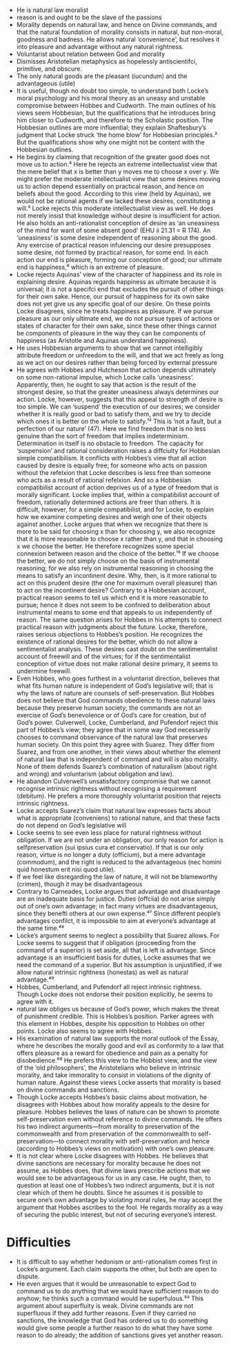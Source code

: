 - He is natural law moralist
- reason is and ought to be the slave of the passions 
- Morality depends on natural law, and hence on Divine commands, and that the natural foundation of morality consists in natural, but non-moral, goodness and badness. He allows natural ‘convenience’, but resolves it into pleasure and advantage without any natural rightness. 
- Voluntarist about relation between God and morality
- Dismisses Aristotelian metaphysics as hopelessly antiscientifci, primitive, and obscure.
- The only natural goods are the pleasant (iucundum) and the advantageous (utile)
- It is useful, though no doubt too simple, to understand both Locke’s moral psychology and his moral theory as an uneasy and unstable compromise between Hobbes and Cudworth. The main outlines of his views seem Hobbesian, but the qualifications that he introduces bring him closer to Cudworth, and therefore to the Scholastic position. The Hobbesian outlines are more influential; they explain Shaftesbury’s judgment that Locke struck ‘the home blow’ for Hobbesian principles.² But the qualifications show why one might not be content with the Hobbesian outlines. 
- He begins by claiming that recognition of the greater good does not move us to action.⁴ Here he rejects an extreme intellectualist view that the mere belief that x is better than y moves me to choose x over y. We might prefer the moderate intellectualist view that some desires moving us to action depend essentially on practical reason, and hence on beliefs about the good. According to this view (held by Aquinas), we would not be rational agents if we lacked these desires, constituting a will.⁵ Locke rejects this moderate intellectualist view as well. He does not merely insist that knowledge without desire is insufficient for action. He also holds an anti-rationalist conception of desire as ‘an uneasiness of the mind for want of some absent good’ (EHU ii 21.31 = R 174). An ‘uneasiness’ is some desire independent of reasoning about the good. Any exercise of practical reason infulencing our desire presupposes some desire, not formed by practical reason, for some end. In each action our end is pleasure, forming our conception of good; our ultimate end is happiness,⁶ which is an extreme of pleasure. 
- Locke rejects Aquinas’ view of the character of happiness and its role in explaining desire. Aquinas regards happiness as ultimate because it is universal; it is not a specifci end that excludes the pursuit of other things for their own sake. Hence, our pursuit of happiness for its own sake does not yet give us any specific goal of our desire. On these points Locke disagrees, since he treats happiness as pleasure. If we pursue pleasure as our only ultimate end, we do not pursue types of actions or states of character for their own sake, since these other things cannot be components of pleasure in the way they can be components of happiness (as Aristotle and Aquinas understand happiness).
- He uses Hobbesian arguments to show that we cannot intelligibly attribute freedom or unfreedom to the will, and that we act freely as long as we act on our desires rather than being forced by external pressure
- He agrees with Hobbes and Hutcheson that action depends ultimately on some non-rational impulse, which Locke calls ‘uneasiness’. Apparently, then, he ought to say that action is the result of the strongest desire, so that the greater uneasiness always determines our action. Locke, however, suggests that this appeal to strength of desire is too simple. We can ‘suspend’ the execution of our desires; we consider whether it is really good or bad to satisfy them, and we try to decide which ones it is better on the whole to satisfy.¹² This is ‘not a fault, but a perfection of our nature’ (47). Here we find freedom that is no less genuine than the sort of freedom that implies indeterminism. Determination in itself is no obstacle to freedom. The capacity for ‘suspension’ and rational consideration raises a diffciulty for Hobbesian simple compatibilism. It conflicts with Hobbes’s view that all action caused by desire is equally free; for someone who acts on passion without the refelxion that Locke describes is less free than someone who acts as a result of rational refelxion. And so a Hobbesian compatibilist account of action deprives us of a type of freedom that is morally significant. Locke implies that, within a compatibilist account of freedom, rationally determined actions are freer than others. It is difficult, however, for a simple compatibilist, and for Locke, to explain how we examine competing desires and weigh one of their objects against another. Locke argues that when we recognize that there is more to be said for choosing x than for choosing y, we also recognize that it is more reasonable to choose x rather than y, and that in choosing x we choose the better. He therefore recognizes some special connexion between reason and the choice of the better.¹⁵ If we choose the better, we do not simply choose on the basis of instrumental reasoning; for we also rely on instrumental reasoning in choosing the means to satisfy an incontinent desire. Why, then, is it more rational to act on this prudent desire (the one for maximum overall pleasure) than to act on the incontinent desire? Contrary to a Hobbesian account, practical reason seems to tell us which end it is more reasonable to pursue; hence it does not seem to be confnied to deliberation about instrumental means to some end that appeals to us independently of reason. The same question arises for Hobbes in his attempts to connect practical reason with judgments about the future. Locke, therefore, raises serious objections to Hobbes’s position. He recognizes the existence of rational desires for the better, which do not allow a sentimentalist analysis. These desires cast doubt on the sentimentalist account of freewill and of the virtues; for if the sentimentalist conception of virtue does not make rational desire primary, it seems to undermine freewill. 
- Even Hobbes, who goes furthest in a voluntarist direction, believes that what fits human nature is independent of God’s legislative will; that is why the laws of nature are counsels of self-preservation. But Hobbes does not believe that God commands obedience to these natural laws because they preserve human society; the commands are not an exercise of God’s benevolence or of God’s care for creation, but of God’s power. Culverwell, Locke, Cumberland, and Pufendorf reject this part of Hobbes’s view; they agree that in some way God necessarily chooses to command observance of the natural law that preserves human society. On this point they agree with Suarez. They differ from Suarez, and from one another, in their views about whether the element of natural law that is independent of command and will is also morality. None of them defends Suarez’s combination of naturalism (about right and wrong) and voluntarism (about obligation and law).
- He abandon Culverwell’s unsatisfactory compromise that we cannot recognise intrinsic rightness without recognising a requirement (debitum). He prefers a more thoroughly voluntarist position that rejects intrinsic rightness. 
- Locke accepts Suarez’s claim that natural law expresses facts about what is appropriate (conveniens) to rational nature, and that these facts do not depend on God’s legislative will
- Locke seems to see even less place for natural rightness without obligation. If we are not under an obligation, our only reason for action is selfpreservation (sui ipsius cura et conservatio). If that is our only reason, virtue is no longer a duty (officium), but a mere advantage (commodum), and the right is reduced to the advantageous (nec homini quid honestum erit nisi quod utile).
- If we feel like disregarding the law of nature, it will not be blameworthy (crimen), though it may be disadvantageous 
- Contrary to Carneades, Locke argues that advantage and disadvantage are an inadequate basis for justice. Duties (offciia) do not arise simply out of one’s own advantage; in fact many virtues are disadvantageous, since they benefti others at our own expense.⁴⁷ Since different people’s advantages confilct, it is impossible to aim at everyone’s advantage at the same time.⁴⁸ 
- Locke’s argument seems to neglect a possibility that Suarez allows. For Locke seems to suggest that if obligation (proceeding from the command of a superior) is set aside, all that is left is advantage. Since advantage is an insufficient basis for duties, Locke assumes that we need the command of a superior. But his assumption is unjustified, if we allow natural intrinsic rightness (honestas) as well as natural advantage.⁴⁹
- Hobbes, Cumberland, and Pufendorf all reject intrinsic rightness. Though Locke does not endorse their position explicitly, he seems to agree with it. 
- natural law obliges us because of God’s power, which makes the threat of punishment credible. This is Hobbes’s position. Parker agrees with this element in Hobbes, despite his opposition to Hobbes on other points. Locke also seems to agree with Hobbes. 
- His examination of natural law supports the moral outlook of the Essay, where he describes the morally good and evil as conformity to a law that offers pleasure as a reward for obedience and pain as a penalty for disobedience.⁵⁰ He prefers this view to the Hobbist view, and the view of the ‘old philosophers’, the Aristotelians who believe in intrinsic morality, and take immorality to consist in violations of the dignity of human nature. Against these views Locke asserts that morality is based on divine commands and sanctions.
- Though Locke accepts Hobbes’s basic claims about motivation, he disagrees with Hobbes about how morality appeals to the desire for pleasure. Hobbes believes the laws of nature can be shown to promote self-preservation even without reference to divine commands. He offers his two indirect arguments—from morality to preservation of the commonwealth and from preservation of the commonwealth to self-preservation—to connect morality with self-preservation and hence (according to Hobbes’s views on motivation) with one’s own pleasure. 
- It is not clear where Locke disagrees with Hobbes. He believes that divine sanctions are necessary for morality because he does not assume, as Hobbes does, that divine laws prescribe actions that we would see to be advantageous for us in any case. He ought, then, to question at least one of Hobbes’s two indirect arguments, but it is not clear which of them he doubts. Since he assumes it is possible to secure one’s own advantage by violating moral rules, he may accept the argument that Hobbes ascribes to the fool. He regards morality as a way of securing the public interest, but not of securing everyone’s interest. 








#                  Difficulties

- It is difficult to say whether hedonism or anti-rationalism comes first in Locke’s argument. Each claim supports the other, but both are open to dispute. 
- He even argues that it would be unreasonable to expect God to command us to do anything that we would have sufficient reason to do anyhow; he thinks such a command would be superfulous.⁵³ This argument about superfluity is weak. Divine commands are not superfluous if they add further reasons. Even if they carried no sanctions, the knowledge that God has ordered us to do something would give some people a further reason to do what they have some reason to do already; the addition of sanctions gives yet another reason. 
